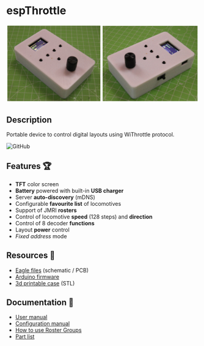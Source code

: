 # espThrottle
![](https://github.com/lucadentella/espThrottle/raw/main/images/throttle-cover.png)

## Description

Portable device to control digital layouts using WiThrottle protocol.

![GitHub](https://img.shields.io/github/license/lucadentella/espThrottle)

## Features :trophy:

 - **TFT** color screen
 - **Battery** powered with built-in **USB charger**
 - Server **auto-discovery** (mDNS)
 - Configurable **favourite list** of locomotives
 - Support of JMRI **rosters**
 - Control of locomotive **speed** (128 steps) and **direction**
 - Control of 8 decoder **functions**
 - Layout **power** control
 - *Fixed address* mode

## Resources :open_file_folder:

 - [Eagle files](https://github.com/lucadentella/espThrottle/tree/main/Eagle) (schematic / PCB)
 - [Arduino firmware](https://github.com/lucadentella/espThrottle/tree/main/Arduino)
 - [3d printable case](https://github.com/lucadentella/espThrottle/tree/main/case) (STL)

## Documentation :notebook:

 - [User manual](https://github.com/lucadentella/espThrottle/tree/main/documentation/usermanual.md)
 - [Configuration manual](https://github.com/lucadentella/espThrottle/tree/main/documentation/configuration.md)
 - [How to use Roster Groups](https://github.com/lucadentella/espThrottle/tree/main/documentation/rostergroup.md)
 - [Part list](https://github.com/lucadentella/espThrottle/tree/main/documentation/partlist.md)
